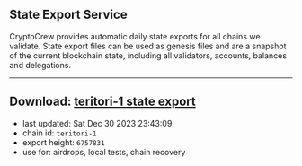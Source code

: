 ## State Export Service
CryptoCrew provides automatic daily state exports for all chains we validate. State export files can be used as genesis files and are a snapshot of the current blockchain state, including all validators, accounts, balances and delegations.

---
**Download: [teritori-1 state export](https://dl.ccvalidators.com/SERVICE/teritori/teritori-1_export_6757831.json)**
---

- last updated: Sat Dec 30 2023 23:43:09
- chain id: `teritori-1`
- export height: `6757831`
- use for: airdrops, local tests, chain recovery
